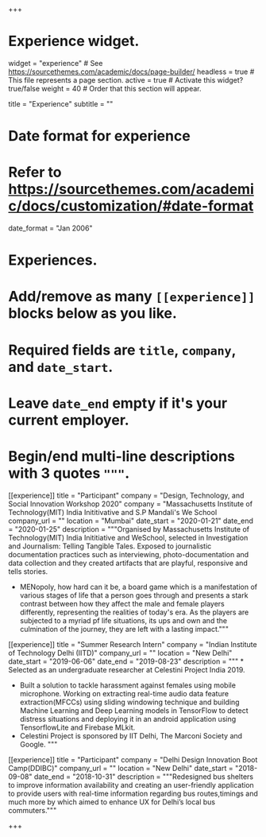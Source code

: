 +++
# Experience widget.
widget = "experience"  # See https://sourcethemes.com/academic/docs/page-builder/
headless = true  # This file represents a page section.
active = true  # Activate this widget? true/false
weight = 40  # Order that this section will appear.

title = "Experience"
subtitle = ""

# Date format for experience
#   Refer to https://sourcethemes.com/academic/docs/customization/#date-format
date_format = "Jan 2006"

# Experiences.
#   Add/remove as many `[[experience]]` blocks below as you like.
#   Required fields are `title`, `company`, and `date_start`.
#   Leave `date_end` empty if it's your current employer.
#   Begin/end multi-line descriptions with 3 quotes `"""`.

[[experience]]
  title = "Participant"
  company = "Design, Technology, and Social Innovation Workshop 2020"
  company = "Massachusetts Institute of Technology(MIT) India Inititivative and S.P Mandali's We School
  company_url = ""
  location = "Mumbai"
  date_start = "2020-01-21"
  date_end = "2020-01-25"
  description = """Organised by Massachusetts Institute of Technology(MIT) India Inititiative and WeSchool, selected in Investigation and Journalism: Telling Tangible Tales. Exposed to journalistic documentation practices such as interviewing, photo-documentation and data collection and they created artifacts that are playful, responsive and tells stories.
* MENopoly, how hard can it be, a board game which is a manifestation of various stages of life that a person goes through and presents a stark contrast between how they affect the male and female players differently, representing the realities of today's era. As the players are subjected to a myriad pf life situations, its ups and own and the culmination of the journey, they are left with a lasting impact."""

[[experience]]
  title = "Summer Research Intern"
  company = "Indian Institute of Technology Delhi (IITD)"
  company_url = ""
  location = "New Delhi"
  date_start = "2019-06-06"
  date_end = "2019-08-23"
  description = """ * Selected as an undergraduate researcher at Celestini Project India 2019.
* Built a solution to tackle harassment against females using mobile microphone. Working on extracting real-time audio data feature extraction(MFCCs) using sliding windowing technique and building Machine Learning and Deep Learning models in TensorFlow to detect distress situations and deploying it in an android application using TensorflowLite and Firebase MLkit.
* Celestini Project is sponsored by IIT Delhi, The Marconi Society and Google. """

[[experience]]
  title = "Participant"
  company = "Delhi Design Innovation Boot Camp(DDIBC)"
  company_url = ""
  location = "New Delhi"
  date_start = "2018-09-08"
  date_end = "2018-10-31"
  description = """Redesigned bus shelters to improve information availability and creating an user-friendly application to provide users with real-time information regarding bus routes,timings and much more by which aimed to enhance UX for Delhi’s local bus commuters."""

+++
